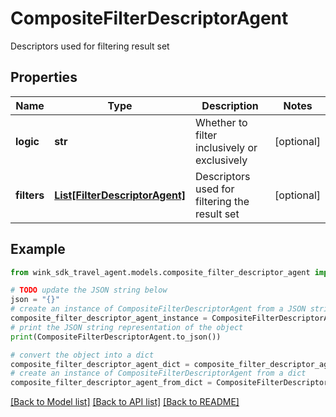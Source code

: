 # CompositeFilterDescriptorAgent

Descriptors used for filtering result set

## Properties

Name | Type | Description | Notes
------------ | ------------- | ------------- | -------------
**logic** | **str** | Whether to filter inclusively or exclusively | [optional] 
**filters** | [**List[FilterDescriptorAgent]**](FilterDescriptorAgent.md) | Descriptors used for filtering the result set | [optional] 

## Example

```python
from wink_sdk_travel_agent.models.composite_filter_descriptor_agent import CompositeFilterDescriptorAgent

# TODO update the JSON string below
json = "{}"
# create an instance of CompositeFilterDescriptorAgent from a JSON string
composite_filter_descriptor_agent_instance = CompositeFilterDescriptorAgent.from_json(json)
# print the JSON string representation of the object
print(CompositeFilterDescriptorAgent.to_json())

# convert the object into a dict
composite_filter_descriptor_agent_dict = composite_filter_descriptor_agent_instance.to_dict()
# create an instance of CompositeFilterDescriptorAgent from a dict
composite_filter_descriptor_agent_from_dict = CompositeFilterDescriptorAgent.from_dict(composite_filter_descriptor_agent_dict)
```
[[Back to Model list]](../README.md#documentation-for-models) [[Back to API list]](../README.md#documentation-for-api-endpoints) [[Back to README]](../README.md)


